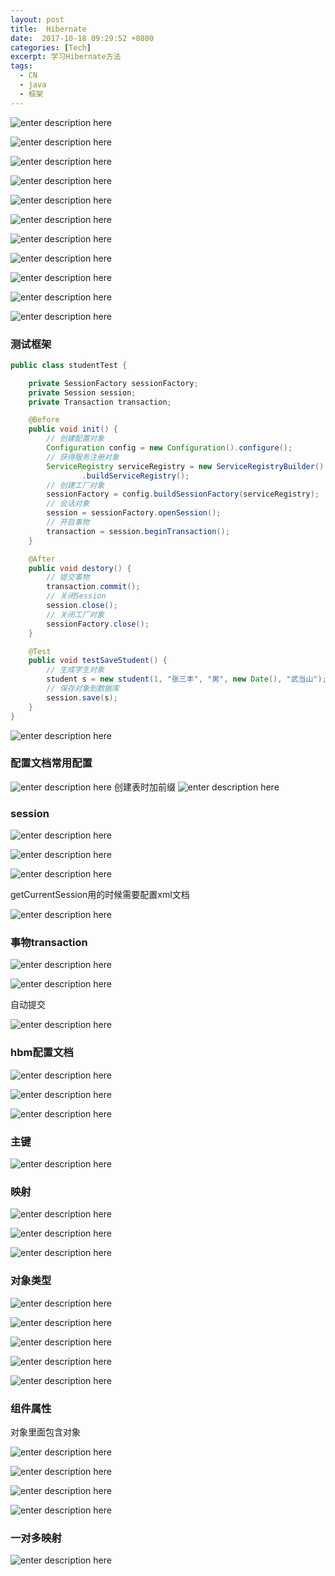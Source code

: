 ```yaml
---
layout: post
title:  Hibernate
date:  2017-10-18 09:29:52 +0800
categories: [Tech]
excerpt: 学习Hibernate方法
tags:
  - CN
  - java
  - 框架
---
```

![enter description here][1]

![enter description here][2]

![enter description here][3]

![enter description here][4]

![enter description here][5]

![enter description here][6]

![enter description here][7]

![enter description here][8]

![enter description here][9]

![enter description here][10]

![enter description here][11]
### 测试框架
```java
public class studentTest {

	private SessionFactory sessionFactory;
	private Session session;
	private Transaction transaction;

	@Before
	public void init() {
		// 创建配置对象
		Configuration config = new Configuration().configure();
		// 获得服务注册对象
		ServiceRegistry serviceRegistry = new ServiceRegistryBuilder().applySettings(config.getProperties())
				.buildServiceRegistry();
		// 创建工厂对象
		sessionFactory = config.buildSessionFactory(serviceRegistry);
		// 会话对象
		session = sessionFactory.openSession();
		// 开启事物
		transaction = session.beginTransaction();
	}

	@After
	public void destory() {
		// 提交事物
		transaction.commit();
		// 关闭Session
		session.close();
		// 关闭工厂对象
		sessionFactory.close();
	}

	@Test
	public void testSaveStudent() {
		// 生成学生对象
		student s = new student(1, "张三丰", "男", new Date(), "武当山");
		// 保存对象到数据库
		session.save(s);
	}
}
```
![enter description here][12]

### 配置文档常用配置
![enter description here][13]
创建表时加前缀
![enter description here][14]

### session

![enter description here][15]

![enter description here][16]

![enter description here][17]

getCurrentSession用的时候需要配置xml文档

![enter description here][18]

### 事物transaction

![enter description here][19]

![enter description here][20]

自动提交

![enter description here][21]

### hbm配置文档
![enter description here][22]

![enter description here][23]

![enter description here][24]

### 主键

![enter description here][25]

### 映射

![enter description here][26]

![enter description here][27]

![enter description here][28]

### 对象类型

![enter description here][29]

![enter description here][30]

![enter description here][31]

![enter description here][32]

![enter description here][33]

### 组件属性
对象里面包含对象

![enter description here][34]

![enter description here][35]

![enter description here][36]

![enter description here][37]

### 一对多映射
![enter description here][38]


  [1]: ./images/1504168041446.jpg "1504168041446.jpg"
  [2]: ./images/1504168241011.jpg "1504168241011.jpg"
  [3]: ./images/1504168359457.jpg "1504168359457.jpg"
  [4]: ./images/1504168446581.jpg "1504168446581.jpg"
  [5]: ./images/1504168480314.jpg "1504168480314.jpg"
  [6]: ./images/1504168582139.jpg "1504168582139.jpg"
  [7]: ./images/1504512041919.jpg "1504512041919.jpg"
  [8]: ./images/1504512065548.jpg "1504512065548.jpg"
  [9]: ./images/1504512376179.jpg "1504512376179.jpg"
  [10]: ./images/1504512931030.jpg "1504512931030.jpg"
  [11]: ./images/1504513105880.jpg "1504513105880.jpg"
  [12]: ./images/1504513757023.jpg "1504513757023.jpg"
  [13]: ./images/1504515087826.jpg "1504515087826.jpg"
  [14]: ./images/1504515494907.jpg "1504515494907.jpg"
  [15]: ./images/1504515607099.jpg "1504515607099.jpg"
  [16]: ./images/1504515764648.jpg "1504515764648.jpg"
  [17]: ./images/1504516274839.jpg "1504516274839.jpg"
  [18]: ./images/1504516697655.jpg "1504516697655.jpg"
  [19]: ./images/1504515812422.jpg "1504515812422.jpg"
  [20]: ./images/1504515835216.jpg "1504515835216.jpg"
  [21]: ./images/1504516137305.jpg "1504516137305.jpg"
  [22]: ./images/1504517263018.jpg "1504517263018.jpg"
  [23]: ./images/1504517474765.jpg "1504517474765.jpg"
  [24]: ./images/1504517516134.jpg "1504517516134.jpg"
  [25]: ./images/1504678873030.jpg "1504678873030.jpg"
  [26]: ./images/1504686422240.jpg "1504686422240.jpg"
  [27]: ./images/1504686484327.jpg "1504686484327.jpg"
  [28]: ./images/1504686753420.jpg "1504686753420.jpg"
  [29]: ./images/1504687229188.jpg "1504687229188.jpg"
  [30]: ./images/1504687274471.jpg "1504687274471.jpg"
  [31]: ./images/1504688489842.jpg "1504688489842.jpg"
  [32]: ./images/1504688725136.jpg "1504688725136.jpg"
  [33]: ./images/1504690129418.jpg "1504690129418.jpg"
  [34]: ./images/1504690237299.jpg "1504690237299.jpg"
  [35]: ./images/1504690558286.jpg "1504690558286.jpg"
  [36]: ./images/1507712280434.jpg "1507712280434.jpg"
  [37]: ./images/1507712364509.jpg "1507712364509.jpg"
  [38]: ./images/1507712655122.jpg "1507712655122.jpg"